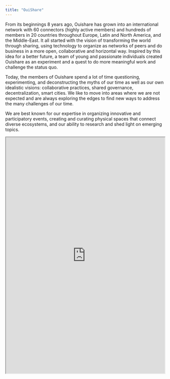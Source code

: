 ```yaml
---
title: "OuiShare"
---
```


From its beginnings 8 years ago, Ouishare has grown into an international network with 60 connectors (highly active members) and hundreds of members in 20 countries throughout Europe, Latin and North America, and the Middle-East.
It all started with the vision of transforming the world through sharing, using technology to organize as networks of peers and do business in a more open, collaborative and horizontal way. Inspired by this idea for a better future, a team of young and passionate individuals created Ouishare as an experiment and a quest to do more meaningful work and challenge the status quo.

Today, the members of Ouishare spend a lot of time questioning, experimenting, and deconstructing the myths of our time as well as our own idealistic visions: collaborative practices, shared governance, decentralization, smart cities. We like to move into areas where we are not expected and are always exploring the edges to find new ways to address the many challenges of our time.

We are best known for our expertise in organizing innovative and participatory events, creating and curating physical spaces that connect diverse ecosystems, and our ability to research and shed light on emerging topics.

<iframe height="750" width="100%" src="https://ewelton.github.io/ktest/wiki.html#OuiShare"></iframe>
